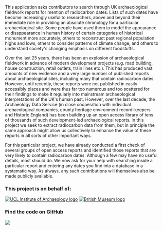 This application asks contributors to search through UK archaeological
fieldwork reports for mention of radiocarbon dates. Lists of such
dates have become increasingly useful to researchers,
above and beyond their immediate role in providing an absolute chronology
for a particular archaeological site. Some people have used them to
model the appearance or disappearance in human history of certain categories of
historical monument more accurately, others to reconstruct past
regional population highs and lows, others to consider patterns of
climate change, and others to understand society's changing emphasis on different
foodstuffs.

Over the last 25 years, there has been an explosion of archaeological
fieldwork in advance of modern development projects (e.g. road
building, house construction, retail outlets, train lines etc.). This
has produced vast amounts of new evidence and a very large number of
published reports about archaeological sites, including many that
contain radiocarbon dates. However,  until recently, these reports were not published
in easily accessibly places and were thus far too
numerous and too scattered for their findings to make it regularly into
mainstream archaeological interpretations of the UK's human
past. However, over the last decade, the Archaeology Data Service (in close
cooperation with individual archaeological companies, county heritage
environment record-keepers and Historic England) has been building up
an open access library of tens of thousands of such development-led
archaeological reports. In this project we seek to extract radiocarbon
data from them, but in principle the same approach might allow us
collectively to enhance the value of these reports in all sorts of
other important ways.

For this particular project, we have already conducted a first check
of several groups of open access reports and identified those reports
that are very likely to contain radiocarbon dates. Although a few may
have no useful details, most should do. We now ask for your help with searching
inside a particular report and entering any dates you find into a
database in a systematic way. As always, any such contributions will
themselves also be made publicly available.

### This project is on behalf of:
[![UCL Institute of Archaeology logo](http://micropasts-other.s3.amazonaws.com/other/UCL_logo.png)](http://ucl.ac.uk/archaeology)
[![British Museum logo](http://micropasts-other.s3.amazonaws.com/other/bmBlackWhite.png)](http://britishmuseum.org/)

### Find the code on GitHub

[![](http://micropasts-other.s3.amazonaws.com/other/github_logo.png)](https://github.com/ahb108/RadiocarbonHunt)
